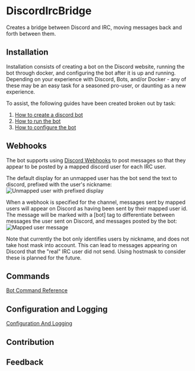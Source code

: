 # DiscordIrcBridge
Creates a bridge between Discord and IRC, moving messages back and forth 
between them.

## Installation
Installation consists of creating a bot on the Discord website, running the bot
through docker, and configuring the bot after it is up and running. Depending
on your experience with Discord, Bots, and/or Docker - any of these may be an
easy task for a seasoned pro-user, or daunting as a new experience.

To assist, the following guides have been created broken out by task:
1. [How to create a discord bot](Documentation/HowToCreateADiscordBot.md)
2. [How to run the bot](Documentation/HowToRunTheBot.md)
3. [How to configure the bot](Documentation/HowToConfigureTheBot.md)

## Webhooks
The bot supports using
[Discord Webhooks](https://support.discord.com/hc/en-us/articles/228383668-Intro-to-Webhooks)
to post messages so that they appear to be posted by a mapped discord user for 
each IRC user.  

The default display for an unmapped user has the bot send the text to discord,
prefixed with the user's nickname:  
![Unmapped user with prefixed display](Images/DiscordUnmappedText.png)

When a webhook is specified for the channel, messages sent by mapped users will
appear on Discord as having been sent by their mapped user id. The message
will be marked with a [bot] tag to differentiate between messages the user
sent on Discord, and messages posted by the bot:  
![Mapped user message](Images/DiscordMappedText.png)

Note that currently the bot only identifies users by nickname, and does not
take host mask into account. This can lead to messages appearing on Discord
that the "real" IRC user did not send. Using hostmask to consider these is
planned for the future.

## Commands
[Bot Command Reference](Documentation/CommandReference.md)

## Configuration and Logging
[Configuration And Logging](Documentation/ConfigurationAndLogging.md)

## Contribution

## Feedback
